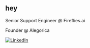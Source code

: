 ## hey

Senior Support Engineer @ Fireflies.ai

Founder @ Alegorica

[![LinkedIn](https://img.shields.io/badge/-LinkedIn-000000?style=flat&logo=linkedin&logoColor=white)](https://www.linkedin.com/in/cdante)

<!---
carloscdante/carloscdante is a ✨ special ✨ repository because its `README.md` (this file) appears on your GitHub profile.
You can click the Preview link to take a look at your changes.
--->
